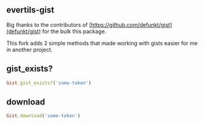 ## evertils-gist

Big thanks to the contributors of [https://github.com/defunkt/gist](defunkt/gist) for the bulk this package.

This fork adds 2 simple methods that made working with gists easier for me in another project.

## gist_exists?

```ruby
Gist.gist_exists?('some-token')
```

## download

```ruby
Gist.download('some-token')
```